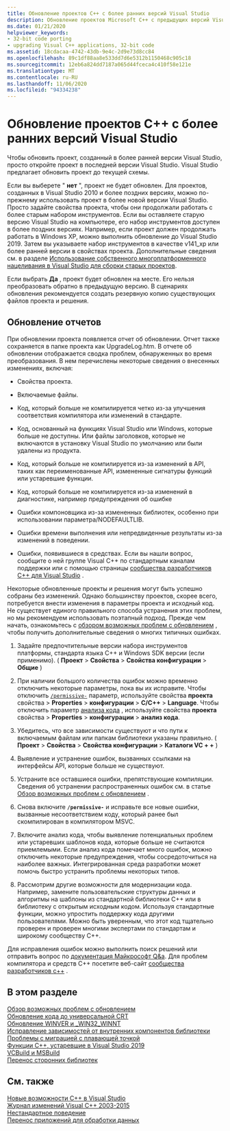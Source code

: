 ```yaml
---
title: Обновление проектов C++ с более ранних версий Visual Studio
description: Обновление проектов Microsoft C++ с предыдущих версий Visual Studio.
ms.date: 01/21/2020
helpviewer_keywords:
- 32-bit code porting
- upgrading Visual C++ applications, 32-bit code
ms.assetid: 18cdacaa-4742-43db-9e4c-2d9e73d8cc84
ms.openlocfilehash: 89c1df88aa8e533dd7d6e5312b1150468c905c18
ms.sourcegitcommit: 12eb6a824dd7187a065d44fceca4c410f58e121e
ms.translationtype: MT
ms.contentlocale: ru-RU
ms.lasthandoff: 11/06/2020
ms.locfileid: "94334238"
---
```

# <a name="upgrade-c-projects-from-earlier-versions-of-visual-studio"></a>Обновление проектов C++ с более ранних версий Visual Studio

Чтобы обновить проект, созданный в более ранней версии Visual Studio, просто откройте проект в последней версии Visual Studio. Visual Studio предлагает обновить проект до текущей схемы.

Если вы выберете " **нет** ", проект не будет обновлен. Для проектов, созданных в Visual Studio 2010 и более поздних версиях, можно по-прежнему использовать проект в более новой версии Visual Studio. Просто задайте свойства проекта, чтобы они продолжали работать с более старым набором инструментов. Если вы оставляете старую версию Visual Studio на компьютере, его набор инструментов доступен в более поздних версиях. Например, если проект должен продолжать работать в Windows XP, можно выполнить обновление до Visual Studio 2019. Затем вы указываете набор инструментов в качестве v141_xp или более ранней версии в свойствах проекта. Дополнительные сведения см. в разделе [Использование собственного многоплатформенного нацеливания в Visual Studio для сборки старых проектов](use-native-multi-targeting.md).

Если выбрать **Да** , проект будет обновлен на месте. Его нельзя преобразовать обратно в предыдущую версию. В сценариях обновления рекомендуется создать резервную копию существующих файлов проекта и решения.

## <a name="upgrade-reports"></a>Обновление отчетов

При обновлении проекта появляется отчет об обновлении. Отчет также сохраняется в папке проекта как UpgradeLog.htm. В отчете об обновлении отображается сводка проблем, обнаруженных во время преобразования. В нем перечислены некоторые сведения о внесенных изменениях, включая:

- Свойства проекта.

- Включаемые файлы.

- Код, который больше не компилируется четко из-за улучшения соответствия компилятора или изменений в стандарте.

- Код, основанный на функциях Visual Studio или Windows, которые больше не доступны. Или файлы заголовков, которые не включаются в установку Visual Studio по умолчанию или были удалены из продукта.

- Код, который больше не компилируется из-за изменений в API, таких как переименованные API, измененные сигнатуры функций или устаревшие функции.

- Код, который больше не компилируется из-за изменений в диагностике, например предупреждения об ошибке

- Ошибки компоновщика из-за измененных библиотек, особенно при использовании параметра/NODEFAULTLIB.

- Ошибки времени выполнения или непредвиденные результаты из-за изменений в поведении.

- Ошибки, появившиеся в средствах. Если вы нашли вопрос, сообщите о ней группе Visual C++ по стандартным каналам поддержки или с помощью страницы [сообщества разработчиков C++ для Visual Studio](https://aka.ms/feedback/report?space=62) .

Некоторые обновленные проекты и решения могут быть успешно собраны без изменений. Однако большинству проектов, скорее всего, потребуется внести изменения в параметры проекта и исходный код. Не существует единого правильного способа устранения этих проблем, но мы рекомендуем использовать поэтапный подход. Прежде чем начать, ознакомьтесь с [обзором возможных проблем с обновлением](../porting/overview-of-potential-upgrade-issues-visual-cpp.md) , чтобы получить дополнительные сведения о многих типичных ошибках.

1. Задайте предпочтительные версии набора инструментов платформы, стандарта языка C++ и Windows SDK версии (если применимо). ( **Проект**  >  **Свойства**  >  **Свойства конфигурации**  >  **Общие** )

1. При наличии большого количества ошибок можно временно отключить некоторые параметры, пока вы их исправите. Чтобы отключить [`/permissive-`](../build/reference/permissive-standards-conformance.md) параметр, используйте свойства **проекта** свойства  >  **Properties**  >  **конфигурации**  >  **C/C++**  >  **Language**. Чтобы отключить параметр [анализа кода](../code-quality/code-analysis-for-c-cpp-overview.md) , используйте свойства **проекта** свойства  >  **Properties**  >  **конфигурации**  >  **анализ кода**.

1. Убедитесь, что все зависимости существуют и что пути к включаемым файлам или папкам библиотеки указаны правильно. ( **Проект**  >  **Свойства**  >  **Свойства конфигурации**  >  **Каталоги VC + +** )

1. Выявление и устранение ошибок, вызванных ссылками на интерфейсы API, которые больше не существуют.

1. Устраните все оставшиеся ошибки, препятствующие компиляции. Сведения об устранении распространенных ошибок см. в статье [Обзор возможных проблем с обновлением](../porting/overview-of-potential-upgrade-issues-visual-cpp.md) .

1. Снова включите **`/permissive-`** и исправьте все новые ошибки, вызванные несоответствием коду, который ранее был скомпилирован в компилятором MSVC.

1. Включите анализ кода, чтобы выявление потенциальных проблем или устаревших шаблонов кода, которые больше не считаются приемлемыми. Если анализ кода помечает много ошибок, можно отключить некоторые предупреждения, чтобы сосредоточиться на наиболее важных. Интегрированная среда разработки может помочь быстро устранить проблемы некоторых типов.

1. Рассмотрим другие возможности для модернизации кода. Например, замените пользовательские структуры данных и алгоритмы на шаблоны из стандартной библиотеки C++ или в библиотеку с открытым исходным кодом. Используя стандартные функции, можно упростить поддержку кода другими пользователями. Можно быть уверенным, что этот код тщательно проверен и проверен многими экспертами по стандартам и широкому сообществу C++.

Для исправления ошибок можно выполнить поиск решений или отправить вопрос по [документация Майкрософт Q&a](/answers/topics/c%2B%2B.html). Для проблем компилятора и средств C++ посетите веб-сайт [сообщества разработчиков c++](https://aka.ms/vsfeedback/browsecpp) .

## <a name="in-this-section"></a>В этом разделе

[Обзор возможных проблем с обновлением](overview-of-potential-upgrade-issues-visual-cpp.md)\
[Обновление кода до универсальной CRT](upgrade-your-code-to-the-universal-crt.md)\
[Обновление WINVER и _WIN32_WINNT](modifying-winver-and-win32-winnt.md)\
[Исправление зависимостей от внутренних компонентов библиотеки](fix-your-dependencies-on-library-internals.md)\
[Проблемы с миграцией с плавающей точкой](floating-point-migration-issues.md)\
[Функции C++, устаревшие в Visual Studio 2019](features-deprecated-in-visual-studio.md)\
[VCBuild и MSBuild](build-system-changes.md)\
[Перенос сторонних библиотек](porting-third-party-libraries.md)

## <a name="see-also"></a>См. также

[Новые возможности C++ в Visual Studio](../overview/what-s-new-for-visual-cpp-in-visual-studio.md)\
[Журнал изменений Visual C++ 2003-2015](../porting/visual-cpp-change-history-2003-2015.md)\
[Нестандартное поведение](../cpp/nonstandard-behavior.md)\
[Перенос приложений для обработки данных](../data/data-access-programming-mfc-atl.md)
